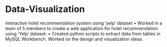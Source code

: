 # Data-Visualization
Interactive hotel recommendation system using ‘yelp’ dataset
• Worked in a team of 5 members to create a web application for hotel recommendation using ‘Yelp’ dataset.
• Created python scripts to extract data from tables in MySQL Workbench. Worked on the design and visualization ideas.
